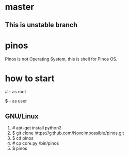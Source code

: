 # master
## This is unstable branch

# pinos
Pinos is not Operating System, this is shell for Pinos OS.

# how to start
\# - as root

$ - as user
## GNU/Linux
1. \# apt-get install python3
2. $ git clone https://github.com/NovoImpossible/pinos.git
3. $ cd pinos
4. \# cp core.py /bin/pinos
5. $ pinos
